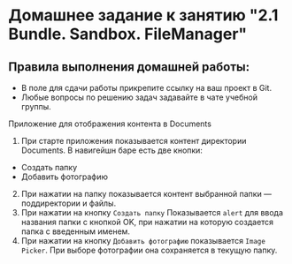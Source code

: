 # Домашнее задание к занятию "2.1 Bundle. Sandbox. FileManager"

## Правила выполнения домашней работы:
* В поле для сдачи работы прикрепите ссылку на ваш проект в Git.
* Любые вопросы по решению задач задавайте в чате учебной группы.

Приложение для отображения контента в Documents
1. При старте приложения показывается контент директории Documents. В навигейшн баре есть две кнопки:
* Создать папку
* Добавить фотографию

2. При нажатии на папку показывается контент выбранной папки — поддиректории и файлы.
3. При нажатии на кнопку `Создать папку` Показывается `alert` для ввода названия папки с кнопкой OK, при нажатии на которую создается папка с введенным именем. 
4. При нажатии на кнопку `Добавить фотографию` показывается `Image Picker`. При выборе фотографии она сохраняется в текущую папку.

